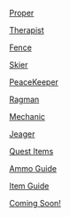 <html lang="en">
<head>
    <meta charset="UTF-8">
    <meta name="viewport" content="width=device-width, initial-scale=1.0">
    <title>Hyperlinked Words</title>
</head>
<body>
    <div>
        <p><a href="Proper.html">Proper</a></p>
        <p><a href="Therapist.html">Therapist</a></p>
        <p><a href="Fence.html">Fence</a></p>
        <p><a href="Skier.html">Skier</a></p>
        <p><a href="PeaceKeeper.html">PeaceKeeper</a></p>
        <p><a href="Ragman.html">Ragman</a></p>
        <p><a href="Mechanic.html">Mechanic</a></p>
        <p><a href="Jeager.html">Jeager</a></p>
        <p><a href="Quest.html">Quest Items</a></p>
        <p><a href="Ammo.html">Ammo Guide</a></p>
        <p><a href="Item.html">Item Guide</a></p>
        <p><a href="#">Coming Soon!</a></p>
    </div>
</body>
</html>
